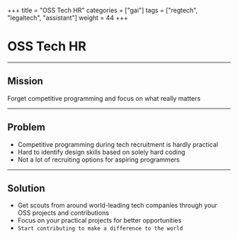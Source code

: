 +++
title = "OSS Tech HR"
categories = ["gai"]
tags = ["regtech", "legaltech", "assistant"]
weight = 44
+++

# OSS Tech HR

---

## Mission

Forget competitive programming and focus on what really matters

---

## Problem

- Competitive programming during tech recruitment is hardly practical
- Hard to identify design skills based on solely hard coding
- Not a lot of recruiting options for aspiring programmers

---

## Solution

- Get scouts from around world-leading tech companies through your OSS projects and contributions
- Focus on your practical projects for better opportunities
- `Start contributing to make a difference to the world`
